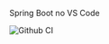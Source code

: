Spring Boot no VS Code  

![Github CI](https://github.com/arilsonsantos/vscode-java-spring-boot/workflows/Github%20CI/badge.svg)